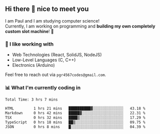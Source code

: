 ## Hi there 👋 nice to meet you

I am Paul and I am studying computer science!  
Currently, I am working on programming and **building my own completely custom slot machine**! 🎰

### 🔭 I like working with
- Web Technologies (React, SolidJS, NodeJS)
- Low-Level Languages (C, C++)
- Electronics (Arduino)

Feel free to reach out via `pgr4567codes@gmail.com`.

### 📊 What I'm currently coding in
<!--START_SECTION:waka-->

```txt
Total Time: 3 hrs 7 mins

HTML         1 hrs 21 mins   ██████████▓░░░░░░░░░░░░░░   43.18 %
Markdown     0 hrs 42 mins   █████▓░░░░░░░░░░░░░░░░░░░   22.31 %
TSX          0 hrs 32 mins   ████▒░░░░░░░░░░░░░░░░░░░░   17.29 %
TypeScript   0 hrs 18 mins   ██▒░░░░░░░░░░░░░░░░░░░░░░   09.75 %
JSON         0 hrs 8 mins    █░░░░░░░░░░░░░░░░░░░░░░░░   04.39 %
```

<!--END_SECTION:waka-->
